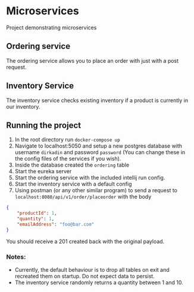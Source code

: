 # Microservices
Project demonstrating microservices

## Ordering service
The ordering service allows you to place an order with just with a post request.

## Inventory Service
The inventory service checks existing inventory if a product is currently in our inventory.

## Running the project
1. In the root directory run `docker-compose up`
2. Navigate to localhost:5050 and setup a new postgres database with username `dirkadin` and password `password` (You can change these in the config files of the services if you wish).
3. Inside the database created the `ordering` table
4. Start the eureka server
5. Start the ordering service with the included intellij run config.
6. Start the inventory service with a default config
7. Using postman (or any other similar program) to send a request to `localhost:8080/api/v1/order/placeorder` with the body

```json
{
    "productId": 1,
    "quantity": 1,
    "emailAddress": "foo@bar.com"
}
```

You should receive a 201 created back with the original payload.

### Notes:
- Currently, the default behaviour is to drop all tables on exit and recreated them on startup. Do not expect data to persist.
- The inventory service randomly returns a quantity between 1 and 10.